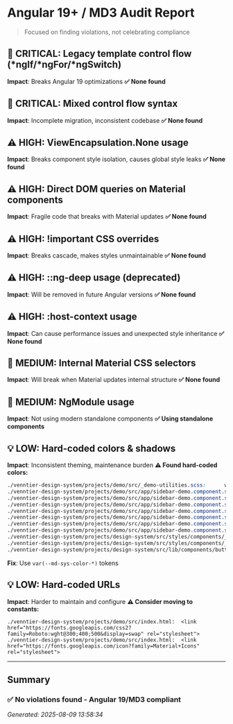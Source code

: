 # Angular 19+ / MD3 Audit Report

> Focused on finding violations, not celebrating compliance

## 🚨 CRITICAL: Legacy template control flow (*ngIf/*ngFor/*ngSwitch)

**Impact**: Breaks Angular 19 optimizations
**✅ None found**

## 🚨 CRITICAL: Mixed control flow syntax

**Impact**: Incomplete migration, inconsistent codebase
**✅ None found**

## ⚠️ HIGH: ViewEncapsulation.None usage

**Impact**: Breaks component style isolation, causes global style leaks
**✅ None found**

## ⚠️ HIGH: Direct DOM queries on Material components

**Impact**: Fragile code that breaks with Material updates
**✅ None found**

## ⚠️ HIGH: !important CSS overrides

**Impact**: Breaks cascade, makes styles unmaintainable
**✅ None found**

## ⚠️ HIGH: ::ng-deep usage (deprecated)

**Impact**: Will be removed in future Angular versions
**✅ None found**

## ⚠️ HIGH: :host-context usage

**Impact**: Can cause performance issues and unexpected style inheritance
**✅ None found**

## 📝 MEDIUM: Internal Material CSS selectors

**Impact**: Will break when Material updates internal structure
**✅ None found**

## 📝 MEDIUM: NgModule usage

**Impact**: Not using modern standalone components
**✅ Using standalone components**

## 💡 LOW: Hard-coded colors & shadows

**Impact**: Inconsistent theming, maintenance burden
**⚠️ Found hard-coded colors:**
```scss
./venntier-design-system/projects/demo/src/_demo-utilities.scss:      white-space: pre;
./venntier-design-system/projects/demo/src/app/sidebar-demo.component.scss:.gray-scale-grid {
./venntier-design-system/projects/demo/src/app/sidebar-demo.component.scss:  .gray-swatch {
./venntier-design-system/projects/demo/src/app/sidebar-demo.component.scss:    .gray-preview {
./venntier-design-system/projects/demo/src/app/sidebar-demo.component.scss:    .gray-info {
./venntier-design-system/projects/demo/src/app/sidebar-demo.component.scss:      .gray-name {
./venntier-design-system/projects/demo/src/app/sidebar-demo.component.scss:      .gray-value {
./venntier-design-system/projects/demo/src/app/sidebar-demo.component.scss:      .gray-usage {
./venntier-design-system/projects/design-system/src/styles/components/_button.scss:// Achieving 36px compact height, gray tertiary buttons, refined states
./venntier-design-system/projects/design-system/src/styles/components/_input.scss:// Top-aligned labels, 48px height, #f9f9f9 backgrounds
./venntier-design-system/projects/design-system/src/lib/components/button/button.component.scss:  white-space: nowrap;
```
**Fix**: Use `var(--md-sys-color-*)` tokens

## 💡 LOW: Hard-coded URLs

**Impact**: Harder to maintain and configure
**⚠️ Consider moving to constants:**
```
./venntier-design-system/projects/demo/src/index.html:  <link href="https://fonts.googleapis.com/css2?family=Roboto:wght@300;400;500&display=swap" rel="stylesheet">
./venntier-design-system/projects/demo/src/index.html:  <link href="https://fonts.googleapis.com/icon?family=Material+Icons" rel="stylesheet">
```

---

## Summary
### ✅ No violations found - Angular 19/MD3 compliant

*Generated: 2025-08-09 13:58:34*
